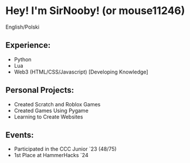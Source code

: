 # Hey! I'm SirNooby! (or mouse11246)
English/Polski

## Experience:
* Python
* Lua
* Web3 (HTML/CSS/Javascript) [Developing Knowledge]

## Personal Projects:
* Created Scratch and Roblox Games
* Created Games Using Pygame
* Learning to Create Websites

## Events:
* Participated in the CCC Junior `23 (48/75)
* 1st Place at HammerHacks `24
